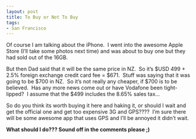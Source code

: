 ```yaml
---
layout: post
title: To Buy or Not To Buy
tags:
- San Francisco
---
```

Of course I am talking about the iPhone.  I went into the awesome Apple
Store (I’ll take some photos next time) and was about to buy one but
they had sold out of the 16GB.

But then Dad said that it will be the same price in NZ.  So it’s \$USD
499 + 2.5% foreign exchange credit card fee = \$671.  Stuff was saying
that it was going to be \$700 in NZ.  So it’s not really any cheaper, if
\$700 is to be believed.  Has any more news come out or have Vodafone
been tight-lipped?  I assume that the \$499 includes the 8.65% sales
tax…

So do you think its worth buying it here and haking it, or should I wait
and get the official one and get too expensive 3G and GPS????  I’m sure
there will be some awesome app that uses GPS and I’ll be annoyed it
didn’t wait.

**What should I do??? Sound off in the comments please ;)**
